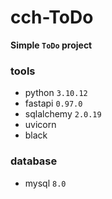 # cch-ToDo

**Simple `ToDo` project**

### tools
- python `3.10.12`
- fastapi `0.97.0`
- sqlalchemy `2.0.19`
- uvicorn
- black

### database
- mysql `8.0`
